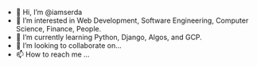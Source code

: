 - 👋 Hi, I’m @iamserda
- 👀 I’m interested in Web Development, Software Engineering, Computer Science, Finance, People.
- 🌱 I’m currently learning Python, Django, Algos, and GCP.
- 💞️ I’m looking to collaborate on...
- 📫 How to reach me ...

<!---
iamserda/iamserda is a ✨ special ✨ repository because its `README.md` (this file) appears on your GitHub profile.
You can click the Preview link to take a look at your changes.
--->
